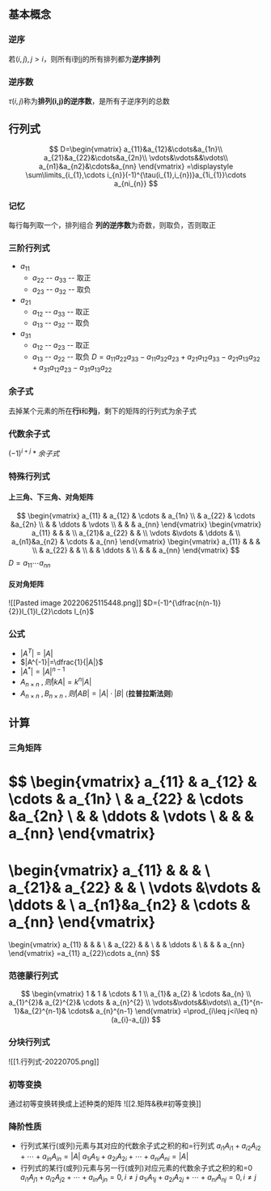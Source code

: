 ## 基本概念
### 逆序
若$(i,j),j>i$，则所有i到j的所有排列都为**逆序排列**
### 逆序数
$\tau(i,j)$称为**排列(i,j)的逆序数**，是所有子逆序列的总数
## 行列式
$$
D=\begin{vmatrix}
a_{11}&a_{12}&\cdots&a_{1n}\\
a_{21}&a_{22}&\cdots&a_{2n}\\
\vdots&\vdots&&\vdots\\
a_{n1}&a_{n2}&\cdots&a_{nn}
\end{vmatrix}
=\displaystyle \sum\limits_{i_{1},\cdots i_{n}}(-1)^{\tau(i_{1},i_{n})}a_{1i_{1}}\cdots a_{ni_{n}} 
$$
### 记忆
每行每列取一个，排列组合
**列的逆序数**为奇数，则取负，否则取正
### 三阶行列式
- $a_{11}$
	- $a_{22}$ -- $a_{33}$ -- 取正
	- $a_{23}$ -- $a_{32}$ -- 取负
- $a_{21}$
	- $a_{12}$ -- $a_{33}$ -- 取正
	- $a_{13}$ -- $a_{32}$ -- 取负
- $a_{31}$
	- $a_{12}$ -- $a_{23}$ -- 取正
	- $a_{13}$ -- $a_{22}$ -- 取负
$D=a_{11}a_{22}a_{33}-a_{11}a_{32}a_{23}+a_{21}a_{12}a_{33}-a_{21}a_{13}a_{32}+a_{31}a_{12}a_{23}-a_{31}a_{13}a_{22}$
### 余子式
去掉某个元素的所在**行i**和**列j**，剩下的矩阵的行列式为余子式
### 代数余子式
$(-1)^{i+j}*余子式$
### 特殊行列式
#### 上三角、下三角、对角矩阵
$$
\begin{vmatrix}
a_{11} & a_{12} & \cdots & a_{1n} \\
& a_{22} & \cdots &a_{2n} \\
& & \ddots & \vdots \\
& & & a_{nn}
\end{vmatrix}
\begin{vmatrix}
a_{11} & & & \\
a_{21}& a_{22} & & \\
\vdots &\vdots & \ddots & \\
a_{n1}&a_{n2} & \cdots & a_{nn}
\end{vmatrix}
\begin{vmatrix}
a_{11} & & & \\
& a_{22} & & \\
& & \ddots & \\
& & & a_{nn}
\end{vmatrix}
$$
$D=a_{11}\cdots a_{nn}$
#### 反对角矩阵
![[Pasted image 20220625115448.png]]
$D=(-1)^{\dfrac{n(n-1)}{2}}l_{1}l_{2}\cdots l_{n}$
### 公式
- $|A^{T}|=|A|$
- $|A^{-1}|=\dfrac{1}{|A|}$
- $|A^{*}|=|A|^{n-1}$
- $A_{n\times n}\ ,则|kA|=k^{n}|A|$
- $A_{n\times n}\ ,B_{n\times n}\ ,则|AB|=|A|\cdot|B|$ (**拉普拉斯法则**)
## 计算
### 三角矩阵
$$
\begin{vmatrix}
a_{11} & a_{12} & \cdots & a_{1n} \\
& a_{22} & \cdots &a_{2n} \\
& & \ddots & \vdots \\
& & & a_{nn}
\end{vmatrix}
=
\begin{vmatrix}
a_{11} & & & \\
a_{21}& a_{22} & & \\
\vdots &\vdots & \ddots & \\
a_{n1}&a_{n2} & \cdots & a_{nn}
\end{vmatrix}
=
\begin{vmatrix}
a_{11} & & & \\
& a_{22} & & \\
& & \ddots & \\
& & & a_{nn}
\end{vmatrix}
=a_{11} a_{22}\cdots a_{nn}
$$
### 范德蒙行列式
$$
\begin{vmatrix}
1 & 1 & \cdots & 1 \\
a_{1}& a_{2} & \cdots &a_{n} \\
a_{1}^{2}& a_{2}^{2}& \cdots & a_{n}^{2} \\
\vdots&\vdots&&\vdots\\
a_{1}^{n-1}&a_{2}^{n-1}& \cdots& a_{n}^{n-1}
\end{vmatrix}
=\prod_{i\leq j<i\leq n}(a_{i}-a_{j})
$$
### 分块行列式
![[1.行列式-20220705.png]]
### 初等变换
通过初等变换转换成上述种类的矩阵
![[2.矩阵&秩#初等变换]]
### 降阶性质
- 行列式某行(或列)元素与其对应的代数余子式之积的和=行列式
$a_{i1}A_{i1}+a_{i2}A_{i2}+\cdots+a_{in}A_{in}=|A|$
$a_{1i}A_{1i}+a_{2i}A_{2i}+\cdots+a_{ni}A_{ni}=|A|$
- 行列式的某行(或列)元素与另一行(或列)对应元素的代数余子式之积的和=0
$a_{i1}A_{j1}+a_{i2}A_{j2}+\cdots+a_{in}A_{jn}=0,i\neq j$
$a_{1i}A_{1j}+a_{2i}A_{2j}+\cdots+a_{ni}A_{nj}=0,i\neq j$






